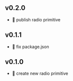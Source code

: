 ## v0.2.0

* 🐣 publish radio primitive

## v0.1.1

* 🐞 fix package.json

## v0.1.0

* 🐣 create new radio primitive
